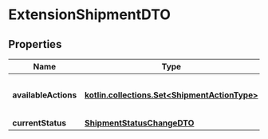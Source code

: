 
# ExtensionShipmentDTO

## Properties
| Name | Type | Description | Notes |
| ------------ | ------------- | ------------- | ------------- |
| **availableActions** | [**kotlin.collections.Set&lt;ShipmentActionType&gt;**](ShipmentActionType.md) | Доступные действия над отгрузкой. |  |
| **currentStatus** | [**ShipmentStatusChangeDTO**](ShipmentStatusChangeDTO.md) |  |  [optional] |



